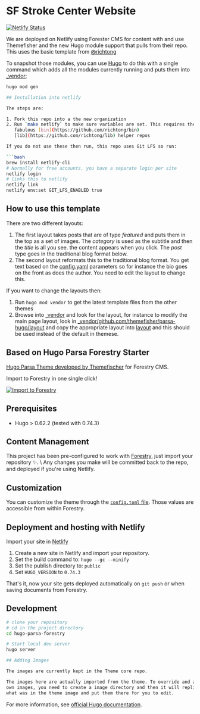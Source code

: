 # SF Stroke Center Website

[![Netlify Status](https://api.netlify.com/api/v1/badges/f5d9e59b-cd9e-434a-9820-9a31e78432bd/deploy-status)](https://app.netlify.com/sites/sfstroke/deploys)

We are deployed on Netlify using Forester CMS for content with and use
Themefisher and the new Hugo module support that pulls from their repo. This
uses the basic template from [@richtong](https://github.com/richtong)

To snapshot those modules, you can use
[Hugo](https://gohugo.io/commands/hugo_mod_vendor/) to do this with a single
command which adds all the modules currently running and puts them into
[_vendor](_vendor);

```bash
hugo mod gen

## Installation into netlify

The steps are:

1. Fork this repo into a the new organization
2. Run `make netlify` to make sure variables are set. This requires the @richtong
   fabulous [bin](https://github.com/richtong/bin)
   [lib](https://github.com/richtong/lib) helper repos

If you do not use these then run, this repo uses Git LFS so run:

```bash
brew install netlify-cli
# Normally for free accounts, you have a separate login per site
netlify login
# links this to netlify
netlify link
netlify env:set GIT_LFS_ENABLED true
``````

## How to use this template

There are two different layouts:

1. The first layout takes posts that are of type *featured* and puts them in
   the top as a set of images. The *category* is used as the subtitle and then
   the *title* is all you see. the content appears when you click.
   The *post* type goes in the traditional blog format below.
2. The second layout reformats this to the traditional blog format. You get
   text based on the [config.yaml](config.yaml) parameters so for instance the
   bio goes on the front as does the author. You need to edit the layout to
   change this.

If you want to change the layouts then:

1. Run `hugo mod vendor` to get the latest template files from the other themes
2. Browse into [_vendor](_vendor) and look for the layout, for instance to
   modify the main page layout, look in
   [_vendor/github.com/themefisher/parsa-hugo/layout](_vendor/github.com/themefisher/parsa-hugo/layout)
   and copy the appropriate layout into [layout](layout) and this should be
   used instead of the default in themese.

## Based on  Hugo Parsa Forestry Starter

[Hugo Parsa Theme developed by
Themefischer](https://github.com/themefisher/parsa-hugo) for Forestry CMS.

Import to Forestry in one single click!

[![Import to Forestry](https://assets.forestry.io/import-to-forestryK.svg)](https://app.forestry.io/quick-start?repo=forestryio/hugo-parsa-forestry&engine=hugo&version=0.74.3)

## Prerequisites

- Hugo > 0.62.2 (tested with 0.74.3)

## Content Management

This project has been pre-configured to work with
[Forestry](https://forestry.io), just import your repository ✨. \ Any changes
you make will be committed back to the repo, and deployed if you're using
Netlify.

## Customization

You can customize the theme through the [`config.toml`
file](https://github.com/forestryio/hugo-parsa-forestry/blob/master/config.toml).
Those values are accessible from within Forestry.

## Deployment and hosting with Netlify

Import your site in [Netlify](https://netlify.com)

1. Create a new site in Netlify and import your repository.
2. Set the build command to: `hugo --gc --minify`
3. Set the publish directory to: `public`
4. Set `HUGO_VERSION` to `0.74.3`

That's it, now your site gets deployed automatically on `git push` or when
saving documents from Forestry.

## Development

```bash
# clone your repository
# cd in the project directory
cd hugo-parsa-forestry

# Start local dev server
hugo server

## Adding Images

The images are currently kept in the Theme core repo.

The images here are actually imported from the theme. To override and add your
own images, you need to create a image directory and then it will replicate
what was in the theme image and put them there for you to edit.
```

For more information, see [official Hugo documentation](https://gohugo.io/getting-started/).

